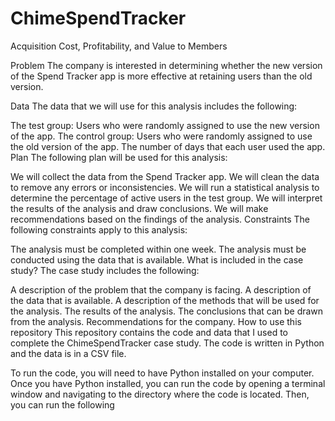 # ChimeSpendTracker
Acquisition Cost, Profitability, and Value to Members

Problem
The company is interested in determining whether the new version of the Spend Tracker app is more effective at retaining users than the old version.

Data
The data that we will use for this analysis includes the following:

The test group: Users who were randomly assigned to use the new version of the app.
The control group: Users who were randomly assigned to use the old version of the app.
The number of days that each user used the app.
Plan
The following plan will be used for this analysis:

We will collect the data from the Spend Tracker app.
We will clean the data to remove any errors or inconsistencies.
We will run a statistical analysis to determine the percentage of active users in the test group.
We will interpret the results of the analysis and draw conclusions.
We will make recommendations based on the findings of the analysis.
Constraints
The following constraints apply to this analysis:

The analysis must be completed within one week.
The analysis must be conducted using the data that is available.
What is included in the case study?
The case study includes the following:

A description of the problem that the company is facing.
A description of the data that is available.
A description of the methods that will be used for the analysis.
The results of the analysis.
The conclusions that can be drawn from the analysis.
Recommendations for the company.
How to use this repository
This repository contains the code and data that I used to complete the ChimeSpendTracker case study. The code is written in Python and the data is in a CSV file.

To run the code, you will need to have Python installed on your computer. Once you have Python installed, you can run the code by opening a terminal window and navigating to the directory where the code is located. Then, you can run the following 
